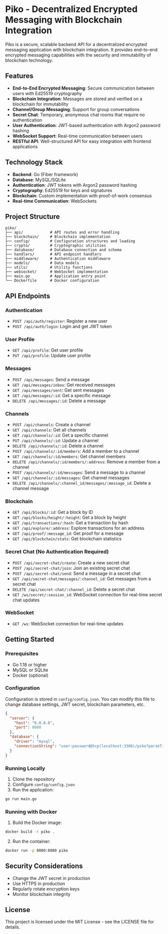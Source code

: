# Piko - Decentralized Encrypted Messaging with Blockchain Integration

Piko is a secure, scalable backend API for a decentralized encrypted messaging application with blockchain integration. It provides end-to-end encrypted messaging capabilities with the security and immutability of blockchain technology.

## Features

- **End-to-End Encrypted Messaging**: Secure communication between users with Ed25519 cryptography
- **Blockchain Integration**: Messages are stored and verified on a blockchain for immutability
- **Channel/Group Messaging**: Support for group conversations
- **Secret Chat**: Temporary, anonymous chat rooms that require no authentication
- **User Authentication**: JWT-based authentication with Argon2 password hashing
- **WebSocket Support**: Real-time communication between users
- **RESTful API**: Well-structured API for easy integration with frontend applications

## Technology Stack

- **Backend**: Go (Fiber framework)
- **Database**: MySQL/SQLite
- **Authentication**: JWT tokens with Argon2 password hashing
- **Cryptography**: Ed25519 for keys and signatures
- **Blockchain**: Custom implementation with proof-of-work consensus
- **Real-time Communication**: WebSockets

## Project Structure

```
piko/
├── api/            # API routes and error handling
├── blockchain/     # Blockchain implementation
├── config/         # Configuration structures and loading
├── crypto/         # Cryptographic utilities
├── database/       # Database connection and schema
├── handlers/       # API endpoint handlers
├── middleware/     # Authentication middleware
├── models/         # Data models
├── utils/          # Utility functions
├── websocket/      # WebSocket implementation
├── main.go         # Application entry point
└── Dockerfile      # Docker configuration
```

## API Endpoints

### Authentication
- `POST /api/auth/register`: Register a new user
- `POST /api/auth/login`: Login and get JWT token

### User Profile
- `GET /api/profile`: Get user profile
- `PUT /api/profile`: Update user profile

### Messages
- `POST /api/messages`: Send a message
- `GET /api/messages/inbox`: Get received messages
- `GET /api/messages/sent`: Get sent messages
- `GET /api/messages/:id`: Get a specific message
- `DELETE /api/messages/:id`: Delete a message

### Channels
- `POST /api/channels`: Create a channel
- `GET /api/channels`: Get all channels
- `GET /api/channels/:id`: Get a specific channel
- `PUT /api/channels/:id`: Update a channel
- `DELETE /api/channels/:id`: Delete a channel
- `POST /api/channels/:id/members`: Add a member to a channel
- `GET /api/channels/:id/members`: Get channel members
- `DELETE /api/channels/:id/members/:address`: Remove a member from a channel
- `POST /api/channels/:id/messages`: Send a message to a channel
- `GET /api/channels/:id/messages`: Get channel messages
- `DELETE /api/channels/:channel_id/messages/:message_id`: Delete a channel message

### Blockchain
- `GET /api/blocks/:id`: Get a block by ID
- `GET /api/blocks/height/:height`: Get a block by height
- `GET /api/transactions/:hash`: Get a transaction by hash
- `GET /api/explore/:address`: Explore transactions for an address
- `GET /api/proof/:message_id`: Get proof for a message
- `GET /api/blockchain/stats`: Get blockchain statistics

### Secret Chat (No Authentication Required)
- `POST /api/secret-chat/create`: Create a new secret chat
- `POST /api/secret-chat/join`: Join an existing secret chat
- `POST /api/secret-chat/send`: Send a message in a secret chat
- `GET /api/secret-chat/messages/:channel_id`: Get messages from a secret chat
- `DELETE /api/secret-chat/:channel_id`: Delete a secret chat
- `GET /ws/secret/:session_id`: WebSocket connection for real-time secret chat updates

### WebSocket
- `GET /ws`: WebSocket connection for real-time updates

## Getting Started

### Prerequisites

- Go 1.18 or higher
- MySQL or SQLite
- Docker (optional)

### Configuration

Configuration is stored in `config/config.json`. You can modify this file to change database settings, JWT secret, blockchain parameters, etc.

```json
{
  "server": {
    "host": "0.0.0.0",
    "port": 8080
  },
  "database": {
    "driver": "mysql",
    "connectionString": "user:password@tcp(localhost:3306)/piko?parseTime=true"
  }
}
```

### Running Locally

1. Clone the repository
2. Configure `config/config.json`
3. Run the application:

```bash
go run main.go
```

### Running with Docker

1. Build the Docker image:

```bash
docker build -t piko .
```

2. Run the container:

```bash
docker run -p 8080:8080 piko
```

## Security Considerations

- Change the JWT secret in production
- Use HTTPS in production
- Regularly rotate encryption keys
- Monitor blockchain integrity

## License

This project is licensed under the MIT License - see the LICENSE file for details. 